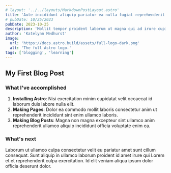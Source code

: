 ```yaml
---
# layout: '../../layouts/MarkdownPostLayout.astro'
title: 'Aute incididunt aliquip pariatur ea nulla fugiat reprehenderit esse.'
# pubDate: 10/25/2023
pubDate: 2023-10-25
description: 'Mollit tempor proident laborum ut magna qui ad irure cupidatat in Lorem sunt.'
author: 'Katelynn Medhurst'
image:
  url: 'https://docs.astro.build/assets/full-logo-dark.png'
  alt: 'The full Astro logo.'
tags: ['blogging', 'learning']
---
```


## My First Blog Post

### What I've accomplished

1. **Installing Astro**: Nisi exercitation minim cupidatat velit occaecat id laborum duis labore nulla elit.
2. **Making Pages**: Dolor ea commodo mollit laboris consectetur anim ut reprehenderit incididunt sint enim ullamco laboris.
3. **Making Blog Posts**: Magna non magna excepteur sint ullamco anim reprehenderit ullamco aliquip incididunt officia voluptate enim ea.

### What's next

Laborum ut ullamco culpa consectetur velit eu pariatur amet sunt cillum consequat. Sunt aliquip in ullamco laborum proident id amet irure qui Lorem et et reprehenderit culpa exercitation. Id elit veniam aliqua ipsum dolor officia deserunt dolor.
